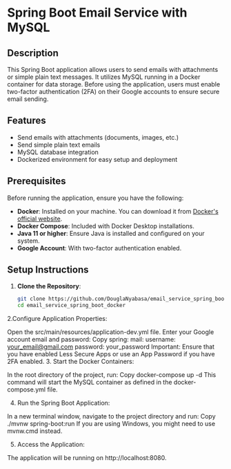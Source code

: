 # Spring Boot Email Service with MySQL

## Description

This Spring Boot application allows users to send emails with attachments or simple plain text messages. It utilizes MySQL running in a Docker container for data storage. Before using the application, users must enable two-factor authentication (2FA) on their Google accounts to ensure secure email sending.

## Features

- Send emails with attachments (documents, images, etc.)
- Send simple plain text emails
- MySQL database integration
- Dockerized environment for easy setup and deployment

## Prerequisites

Before running the application, ensure you have the following:

- **Docker**: Installed on your machine. You can download it from [Docker's official website](https://www.docker.com/get-started).
- **Docker Compose**: Included with Docker Desktop installations.
- **Java 11 or higher**: Ensure Java is installed and configured on your system.
- **Google Account**: With two-factor authentication enabled.

## Setup Instructions

1. **Clone the Repository**:
   ```bash
   git clone https://github.com/DouglaNyabasa/email_service_spring_boot_docker.git
   cd email_service_spring_boot_docker
   
2.Configure Application Properties:

Open the src/main/resources/application-dev.yml file.
Enter your Google account email and password:
Copy
spring:
  mail:
    username: your_email@gmail.com
    password: your_password
Important: Ensure that you have enabled Less Secure Apps or use an App Password if you have 2FA enabled.
3. Start the Docker Containers:

In the root directory of the project, run:
Copy
docker-compose up -d
This command will start the MySQL container as defined in the docker-compose.yml file.

4. Run the Spring Boot Application:

In a new terminal window, navigate to the project directory and run:
Copy
./mvnw spring-boot:run
If you are using Windows, you might need to use mvnw.cmd instead.

5. Access the Application:

The application will be running on http://localhost:8080.
